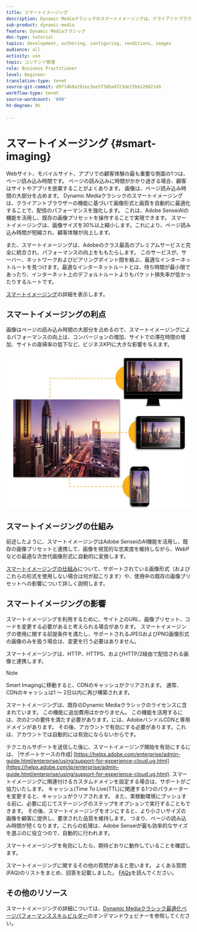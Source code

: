 ```yaml
---
title: スマートイメージング
description: Dynamic Mediaクラシックのスマートイメージングは、クライアントブラウザーの機能に基づいて画像形式と画質を自動的に最適化することで、配信のパフォーマンスを強化します。 これは、Adobe SenseiAIの機能を活用し、既存の画像プリセットを操作することで実現できます。 スマートイメージングの詳細と、ページの読み込みを高速化して顧客体験をより良くオファーする方法について説明します。
sub-product: dynamic-media
feature: Dynamic Mediaクラシック
doc-type: tutorial
topics: development, authoring, configuring, renditions, images
audience: all
activity: use
topic: コンテンツ管理
role: Business Practitioner
level: Beginner
translation-type: tm+mt
source-git-commit: d9714b9a291ec3ee5f3dba9723de72bb120d2149
workflow-type: tm+mt
source-wordcount: '699'
ht-degree: 9%

---
```



# スマートイメージング {#smart-imaging}

Webサイト、モバイルサイト、アプリでの顧客体験の最も重要な側面の1つは、ページ読み込み時間です。 ページの読み込みに時間がかかり過ぎる場合、顧客はサイトやアプリを放棄することがよくあります。 画像は、ページ読み込み時間の大部分を占めます。 Dynamic Mediaクラシックのスマートイメージングは、クライアントブラウザーの機能に基づいて画像形式と画質を自動的に最適化することで、配信のパフォーマンスを強化します。 これは、Adobe SenseiAIの機能を活用し、既存の画像プリセットを操作することで実現できます。 スマートイメージングは、画像サイズを30%以上縮小します。これにより、ページ読み込み時間が短縮され、顧客体験が向上します。

また、スマートイメージングは、Adobeのクラス最高のプレミアムサービスと完全に統合され、パフォーマンスの向上をももたらします。 このサービスが、サーバー、ネットワークおよびピアリングポイント間を結ぶ、最適なインターネットルートを見つけます。最適なインターネットルートとは、待ち時間が最小限であったり、インターネット上のデフォルトルートよりもパケット損失率が低かったりするルートです。

[スマートイメージング](https://docs.adobe.com/content/help/ja/experience-manager-64/assets/dynamic/imaging-faq.html)の詳細を表示します。

## スマートイメージングの利点

画像はページの読み込み時間の大部分を占めるので、スマートイメージングによるパフォーマンスの向上は、コンバージョンの増加、サイトでの滞在時間の増加、サイトの直帰率の低下など、ビジネスKPIに大きな影響を与えます。

![画像](assets/smart-imaging/smart-imaging-1.png)

## スマートイメージングの仕組み

前述したように、スマートイメージングはAdobe SenseiのAI機能を活用し、既存の画像プリセットと連携して、画像を視覚的な忠実度を維持しながら、WebPなどの最適な次世代画像形式に自動的に変換します。

[スマートイメージングの仕組み](https://docs.adobe.com/content/help/en/experience-manager-64/assets/dynamic/imaging-faq.html#how-does-smart-imaging-work)について、サポートされている画像形式（およびこれらの形式を使用しない場合は何が起こります）や、使用中の既存の画像プリセットへの影響について詳しく説明します。

## スマートイメージングの影響

スマートイメージングを利用するために、サイト上のURL、画像プリセット、コードを変更する必要があると考えられる場合があります。 スマートイメージングの使用に関する前提条件を満たし、サポートされるJPEGおよびPNG画像形式の画像のみを扱う場合は、変更を行う必要はありません。

スマートイメージングは、HTTP、HTTPS、およびHTTP/2経由で配信される画像と連携します。

>[!NOTE]
>
>Smart Imagingに移動すると、CDNのキャッシュがクリアされます。 通常、CDNのキャッシュは1 ～ 2日以内に再び構築されます。

スマートイメージングは、既存のDynamic Mediaクラシックのライセンスに含まれています。 この機能に追加費用はかかりません。 この機能を活用するには、次の2つの要件を満たす必要があります。には、AdobeバンドルCDNと専用ドメインがあります。 その後、アカウントで有効にする必要があります。これは、アカウントでは自動的には有効にならないからです。

テクニカルサポートを送信した後に、スマートイメージング開始を有効にするには、 |サポートケースの作成| [https://helpx.adobe.com/enterprise/admin-guide.html/enterprise/using/support-for-experience-cloud.ug.html](https://helpx.adobe.com/jp/enterprise/admin-guide.html/enterprise/using/support-for-experience-cloud.ug.html). スマートイメージングに関連付けるカスタムドメインを設定する場合は、サポートがご協力いたします。 キャッシュ(Time To Live(TTL)に関連する1つのパラメーターを変更すると、キャッシュがクリアされます。 また、実稼動環境にプッシュする前に、必要に応じてステージングのステップをオプションで実行することもできます。 その後、スマートイメージングをオンにすると、より小さいサイズの画像を顧客に提供し、要求された品質を維持します。 つまり、ページの読み込み時間が短くなります。これらの処理は、Adobe Senseiが最も効率的なサイズを選ぶのに役立つので、自動的に行われます。

スマートイメージングを有効にしたら、期待どおりに動作していることを確認します。

スマートイメージングに関するその他の質問があると思います。 よくある質問(FAQ)のリストをまとめ、回答を記載しました。 [FAQs](https://docs.adobe.com/content/help/en/experience-manager-64/assets/dynamic/imaging-faq.html)を読んでください。

## その他のリソース

スマートイメージングの詳細については、[Dynamic Mediaクラシック最適化ページパフォーマンススキルビルダー](https://seminars.adobeconnect.com/pzc1gw0cihpv)のオンデマンドウェビナーを参照してください。
